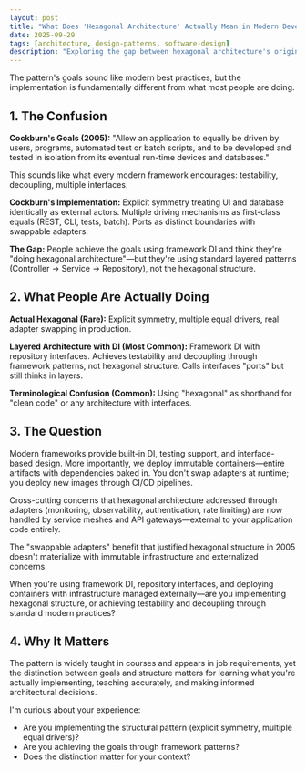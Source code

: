 ```yaml
---
layout: post
title: "What Does 'Hexagonal Architecture' Actually Mean in Modern Development?"
date: 2025-09-29
tags: [architecture, design-patterns, software-design]
description: "Exploring the gap between hexagonal architecture's original goals and modern framework patterns, and why the distinction matters for software development."
---
```


The pattern's goals sound like modern best practices, but the implementation is fundamentally different from what most people are doing.

## 1. The Confusion

**Cockburn's Goals (2005):** "Allow an application to equally be driven by users, programs, automated test or batch scripts, and to be developed and tested in isolation from its eventual run-time devices and databases."

This sounds like what every modern framework encourages: testability, decoupling, multiple interfaces.

**Cockburn's Implementation:** Explicit symmetry treating UI and database identically as external actors. Multiple driving mechanisms as first-class equals (REST, CLI, tests, batch). Ports as distinct boundaries with swappable adapters.

**The Gap:** People achieve the goals using framework DI and think they're "doing hexagonal architecture"—but they're using standard layered patterns (Controller → Service → Repository), not the hexagonal structure.

## 2. What People Are Actually Doing

**Actual Hexagonal (Rare):** Explicit symmetry, multiple equal drivers, real adapter swapping in production.

**Layered Architecture with DI (Most Common):** Framework DI with repository interfaces. Achieves testability and decoupling through framework patterns, not hexagonal structure. Calls interfaces "ports" but still thinks in layers.

**Terminological Confusion (Common):** Using "hexagonal" as shorthand for "clean code" or any architecture with interfaces.

## 3. The Question

Modern frameworks provide built-in DI, testing support, and interface-based design. More importantly, we deploy immutable containers—entire artifacts with dependencies baked in. You don't swap adapters at runtime; you deploy new images through CI/CD pipelines.

Cross-cutting concerns that hexagonal architecture addressed through adapters (monitoring, observability, authentication, rate limiting) are now handled by service meshes and API gateways—external to your application code entirely.

The "swappable adapters" benefit that justified hexagonal structure in 2005 doesn't materialize with immutable infrastructure and externalized concerns.

When you're using framework DI, repository interfaces, and deploying containers with infrastructure managed externally—are you implementing hexagonal structure, or achieving testability and decoupling through standard modern practices?

## 4. Why It Matters

The pattern is widely taught in courses and appears in job requirements, yet the distinction between goals and structure matters for learning what you're actually implementing, teaching accurately, and making informed architectural decisions.

I'm curious about your experience:
- Are you implementing the structural pattern (explicit symmetry, multiple equal drivers)?
- Are you achieving the goals through framework patterns?
- Does the distinction matter for your context?